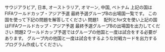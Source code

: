サウジアラビア, 日本, オーストラリア, オマーン, 中国, ベトナム
 上記の国はFIFAワールドカップ・アジア予選 最終予選グループBの出場国一覧です。
 この国を使って下記の問題を解答してください
 問題1
 　配列とfor文を使い上記の国はFIFAワールドカップ・アジア予選 最終予選グループBの出場国を出力してください
 問題2
  ワールドカップ予選ではグループの他国と一度は試合をする必要があります。
  グループ内の他国と一度は試合をするような対戦カードを出力するプログラム作成してください。